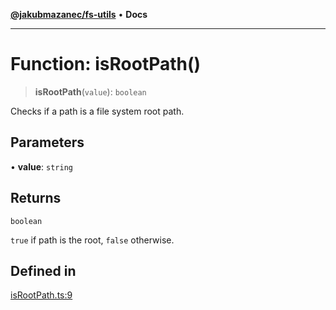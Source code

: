 [**@jakubmazanec/fs-utils**](../README.md) • **Docs**

---

# Function: isRootPath()

> **isRootPath**(`value`): `boolean`

Checks if a path is a file system root path.

## Parameters

• **value**: `string`

## Returns

`boolean`

`true` if path is the root, `false` otherwise.

## Defined in

[isRootPath.ts:9](https://github.com/jakubmazanec/tools/blob/28bd44b020b25cf8f9b96b5a385bb7c918cf32ab/packages/fs-utils/source/isRootPath.ts#L9)
